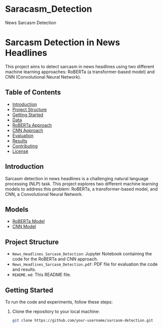 # Saracasm_Detection
News Sarcasm Detection


# Sarcasm Detection in News Headlines

This project aims to detect sarcasm in news headlines using two different machine learning approaches: RoBERTa (a transformer-based model) and CNN (Convolutional Neural Network).

## Table of Contents

- [Introduction](#introduction)
- [Project Structure](#project-structure)
- [Getting Started](#getting-started)
- [Data](#data)
- [RoBERTa Approach](#roberta-approach)
- [CNN Approach](#cnn-approach)
- [Evaluation](#evaluation)
- [Results](#results)
- [Contributing](#contributing)
- [License](#license)

## Introduction

Sarcasm detection in news headlines is a challenging natural language processing (NLP) task. This project explores two different machine learning models to address this problem: RoBERTa, a transformer-based model, and CNN, a Convolutional Neural Network.

## Models

- [RoBERTa Model](https://drive.google.com/file/d/1xXvHEZn_9d-XcTa4aFhvjBCZmTVCMuz7/view?usp=drive_link)
- [CNN Model](https://drive.google.com/file/d/1xXvHEZn_9d-XcTa4aFhvjBCZmTVCMuz7/view?usp=drive_link)

## Project Structure

- `News_Headlines_Sarcasm_Detection`: Jupyter Notebook containing the code for the RoBERTa and CNN approach.
- `News_Headlines_Sarcasm_Detection.pdf`: PDF file for evaluation the code and results.
- `README.md`: This README file.


## Getting Started

To run the code and experiments, follow these steps:

1. Clone the repository to your local machine:

   ```bash
   git clone https://github.com/your-username/sarcasm-detection.git
